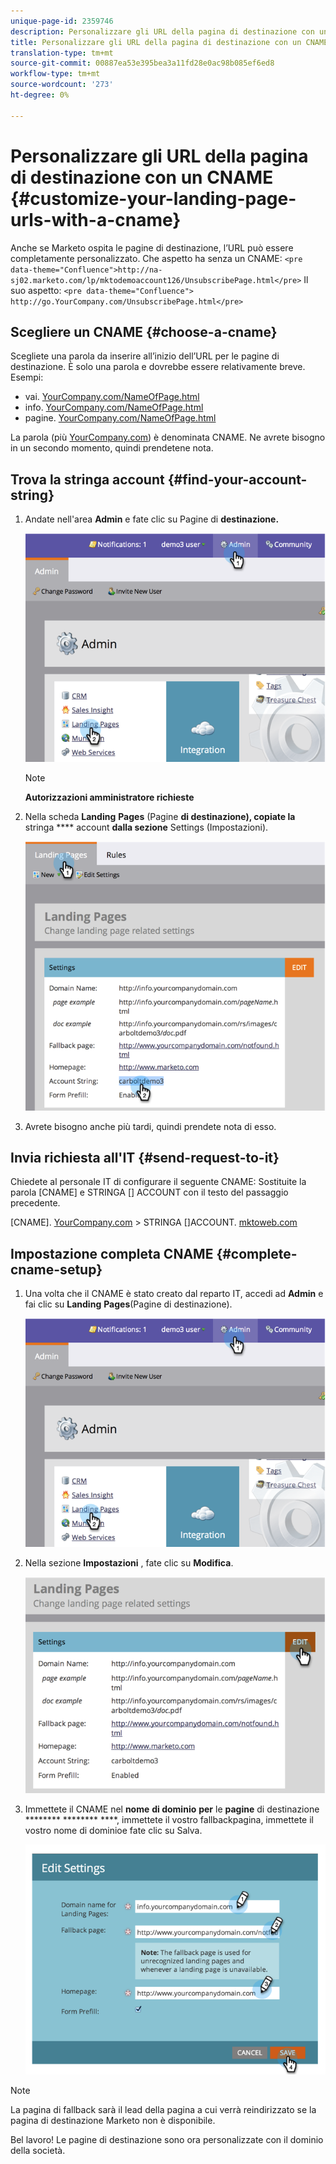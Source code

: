 ```yaml
---
unique-page-id: 2359746
description: Personalizzare gli URL della pagina di destinazione con un CNAME - Marketo Docs - Documentazione prodotto
title: Personalizzare gli URL della pagina di destinazione con un CNAME
translation-type: tm+mt
source-git-commit: 00887ea53e395bea3a11fd28e0ac98b085ef6ed8
workflow-type: tm+mt
source-wordcount: '273'
ht-degree: 0%

---
```



# Personalizzare gli URL della pagina di destinazione con un CNAME {#customize-your-landing-page-urls-with-a-cname}

Anche se Marketo ospita le pagine di destinazione, l’URL può essere completamente personalizzato. Che aspetto ha senza un CNAME:
`<pre data-theme="Confluence">http://na-sj02.marketo.com/lp/mktodemoaccount126/UnsubscribePage.html</pre>` Il suo aspetto:
`<pre data-theme="Confluence"> http://go.YourCompany.com/UnsubscribePage.html</pre>`

## Scegliere un CNAME {#choose-a-cname}

Scegliete una parola da inserire all’inizio dell’URL per le pagine di destinazione. È solo una parola e dovrebbe essere relativamente breve. Esempi:

* vai. [YourCompany.com/NameOfPage.html](http://YourCompany.com/NameOfPage.html)
* info. [YourCompany.com/NameOfPage.html](http://YourCompany.com/NameOfPage.html)
* pagine. [YourCompany.com/NameOfPage.html](http://YourCompany.com/NameOfPage.html)

La parola (più [YourCompany.com](http://YourCompany.com)) è denominata CNAME. Ne avrete bisogno in un secondo momento, quindi prendetene nota.

## Trova la stringa account {#find-your-account-string}

1. Andate nell&#39;area **Admin** e fate clic su Pagine di **destinazione.**

   ![](assets/image2014-9-18-16-3a2-3a45.png)

   >[!NOTE]
   >
   >**Autorizzazioni amministratore richieste**

1. Nella scheda **Landing** **Pages** (Pagine **di destinazione), copiate la** stringa **** account **dalla sezione** Settings (Impostazioni).

   ![](assets/image2014-9-18-16-3a44-3a12.png)

1. Avrete bisogno anche più tardi, quindi prendete nota di esso.

## Invia richiesta all&#39;IT {#send-request-to-it}

Chiedete al personale IT di configurare il seguente CNAME: Sostituite la parola [CNAME] e STRINGA [] ACCOUNT con il testo del passaggio precedente.

[CNAME]. [YourCompany.com](http://yourcompany.com/) > STRINGA []ACCOUNT. [mktoweb.com](http://mktoweb.com/)

## Impostazione completa CNAME {#complete-cname-setup}

1. Una volta che il CNAME è stato creato dal reparto IT, accedi ad **Admin** e fai clic su **Landing** **Pages**(Pagine di destinazione).

   ![](assets/image2014-9-18-17-3a15-3a11.png)

1. Nella sezione **Impostazioni** , fate clic su **Modifica**.

   ![](assets/image2014-9-18-17-3a15-3a18.png)

1. Immettete il CNAME nel **nome** **di dominio** **per** le **pagine** di destinazione ******** ******** ****, immettete il vostro fallbackpagina, immettete il vostro nome di dominioe fate clic su Salva.

   ![](assets/image2014-9-18-17-3a15-3a25.png)

>[!NOTE]
>
>La pagina di fallback sarà il lead della pagina a cui verrà reindirizzato se la pagina di destinazione Marketo non è disponibile.

Bel lavoro! Le pagine di destinazione sono ora personalizzate con il dominio della società.